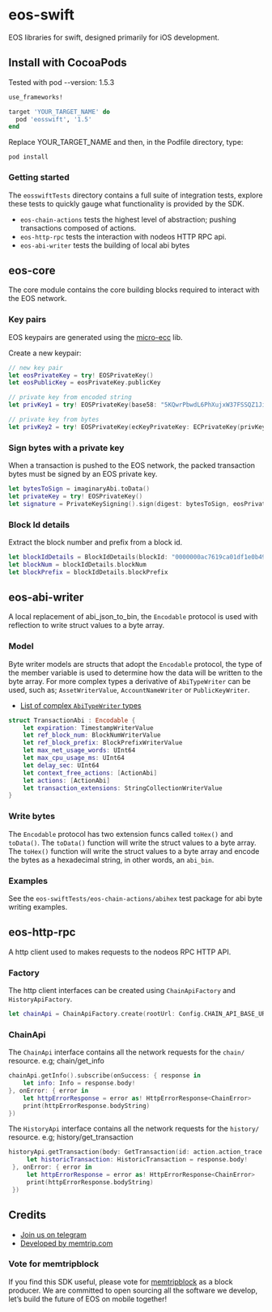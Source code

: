 # eos-swift
EOS libraries for swift, designed primarily for iOS development.

## Install with CocoaPods
Tested with pod --version: 1.5.3
```ruby
use_frameworks!

target 'YOUR_TARGET_NAME' do
  pod 'eosswift', '1.5'
end
```
Replace YOUR_TARGET_NAME and then, in the Podfile directory, type:
```
pod install
```

### Getting started
The `eosswiftTests` directory contains a full suite of integration tests, explore these
tests to quickly gauge what functionality is provided by the SDK.
- `eos-chain-actions` tests the highest level of abstraction; pushing transactions composed of actions.
- `eos-http-rpc` tests the interaction with nodeos HTTP RPC api.
- `eos-abi-writer` tests the building of local abi bytes

## eos-core
The core module contains the core building blocks required to interact with the EOS network.

### Key pairs
EOS keypairs are generated using the [micro-ecc](https://github.com/kmackay/micro-ecc) lib.

Create a new keypair:
```swift
// new key pair
let eosPrivateKey = try! EOSPrivateKey()
let eosPublicKey = eosPrivateKey.publicKey

// private key from encoded string
let privKey1 = try! EOSPrivateKey(base58: "5KQwrPbwdL6PhXujxW37FSSQZ1JiwsST4cqQzDeyXtP79zkvFD3")

// private key from bytes
let privKey2 = try! EOSPrivateKey(ecKeyPrivateKey: ECPrivateKey(privKeyData: eosPrivateKey.bytes()))
```

### Sign bytes with a private key
When a transaction is pushed to the EOS network, the packed transaction bytes must be
signed by an EOS private key.
```swift
let bytesToSign = imaginaryAbi.toData()
let privateKey = try! EOSPrivateKey()
let signature = PrivateKeySigning().sign(digest: bytesToSign, eosPrivateKey: privateKey)
```

### Block Id details
Extract the block number and prefix from a block id.
```swift
let blockIdDetails = BlockIdDetails(blockId: "0000000ac7619ca01df1e0b4964921020e772ceb7343ec51f65537cdbce192d3")
let blockNum = blockIdDetails.blockNum
let blockPrefix = blockIdDetails.blockPrefix
```

## eos-abi-writer
A local replacement of abi_json_to_bin, the `Encodable` protocol is used with reflection to write struct
values to a byte array.

### Model
Byte writer models are structs that adopt the `Encodable` protocol, the type of the member variable
is used to determine how the data will be written to the byte array. For more complex types a derivative
of `AbiTypeWriter` can be used, such as; `AssetWriterValue`, `AccountNameWriter` or `PublicKeyWriter`.
- [List of complex `AbiTypeWriter` types](https://github.com/memtrip/eos-swift/tree/master/eosswift/eos-abi-writer/types)
```swift
struct TransactionAbi : Encodable {
    let expiration: TimestampWriterValue
    let ref_block_num: BlockNumWriterValue
    let ref_block_prefix: BlockPrefixWriterValue
    let max_net_usage_words: UInt64
    let max_cpu_usage_ms: UInt64
    let delay_sec: UInt64
    let context_free_actions: [ActionAbi]
    let actions: [ActionAbi]
    let transaction_extensions: StringCollectionWriterValue
}
```

### Write bytes
The `Encodable` protocol has two extension funcs called `toHex()` and `toData()`.
The `toData()` function will write the struct values to a byte array. The `toHex()`
function will write the struct values to a byte array and encode the bytes as a hexadecimal string,
in other words, an `abi_bin`.

### Examples
See the `eos-swiftTests/eos-chain-actions/abihex` test package for abi byte writing examples.

## eos-http-rpc
A http client used to makes requests to the nodeos RPC HTTP API.

### Factory
The http client interfaces can be created using `ChainApiFactory` and `HistoryApiFactory`.
```swift
let chainApi = ChainApiFactory.create(rootUrl: Config.CHAIN_API_BASE_URL)
```

### ChainApi
The `ChainApi` interface contains all the network requests for the `chain/` resource.
e.g; chain/get_info
```swift
chainApi.getInfo().subscribe(onSuccess: { response in
    let info: Info = response.body!
}, onError: { error in
    let httpErrorResponse = error as! HttpErrorResponse<ChainError>
    print(httpErrorResponse.bodyString)
})
```

The `HistoryApi` interface contains all the network requests for the `history/` resource.
e.g; history/get_transaction
```swift
historyApi.getTransaction(body: GetTransaction(id: action.action_trace.trx_id)).subscribe(onSuccess: { response in
     let historicTransaction: HistoricTransaction = response.body!
 }, onError: { error in
     let httpErrorResponse = error as! HttpErrorResponse<ChainError>
     print(httpErrorResponse.bodyString)
 })
```

## Credits
- [Join us on telegram](http://t.me/joinchat/JcIXl0x7wC9cRI5uF_EiQA)
- [Developed by memtrip.com](http://memtrip.com)

### Vote for memtripblock
If you find this SDK useful, please vote for [memtripblock](https://www.memtrip.com/code_of_conduct.html)
as a block producer. We are committed to open sourcing all the software we develop, let’s build the future of EOS on mobile together!
